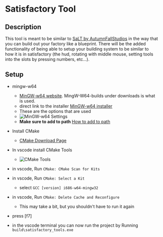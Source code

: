 # Satisfactory Tool
## Description
This tool is meant to be similar to [SaLT by AutumnFallStudios](https://autumnfallstudios.itch.io/salt) in the way that you can build out your factory like a blueprint. There will be the added functionality of being able to setup your building system to be similar to how it is in satisfactory (the hud, rotating with middle mouse, setting tools into the slots by pressing numbers, etc...).

## Setup
* mingw-w64
    * [MinGW-w64 website](https://www.mingw-w64.org/). MingW-W64-builds under downloads is what is used.
    * direct link to the installer [MinGW-w64 installer](https://sourceforge.net/projects/mingw-w64/files/Toolchains%20targetting%20Win32/Personal%20Builds/mingw-builds/installer/mingw-w64-install.exe/download)
    * These are the options that are used
    * ![MinGW-w64 Settings](https://i.imgur.com/i9bkmbu.png)
    * **Make sure to add to path** [How to add to path](https://helpdeskgeek.com/windows-10/add-windows-path-environment-variable/)

* Install CMake
    * [CMake Download Page](https://cmake.org/download/)

* In vscode install CMake Tools
    * ![CMake Tools](https://i.imgur.com/QFazixd.png)

* in vscode, Run ```CMake: CMake Scan for Kits```
* in vscode, Run ```CMake: Select a Kit```
    * select ```GCC [version] i686-w64-mingw32```
* in vscode, Run ```CMake: Delete Cache and Reconfigure```
    * This may take a bit, but you shouldn't have to run it again
* press [f7]
* in the vscode terminal you can now run the project by Running ```build\satisfactory_tools.exe```

